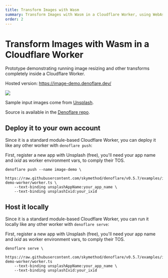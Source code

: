 ```yaml
---
title: Transform Images with Wasm
summary: Transform Images with Wasm in a Cloudflare Worker, using WebAssembly from Photon and pngs.
order: 2
---
```


# Transform Images with Wasm in a Cloudflare Worker

Prototype demonstrating running image resizing and other transforms completely inside a Cloudflare Worker.

<Aside>

Hosted version: https://image-demo.denoflare.dev/

</Aside>

<img src="/images/transform-images-wasm.png" class="large-img" style="margin: auto">

Sample input images come from [Unsplash](https://unsplash.com/).

Source is available in the [Denoflare repo](https://github.com/skymethod/denoflare/tree/v0.5.7/examples/image-demo-worker).

## Deploy it to your own account

Since it is a standard module-based Cloudflare Worker, you can deploy it like any other worker with `denoflare push`:

First, register a new app with Unsplash (free), you'll need your app name and _ixid_ as worker environment vars, to comply their TOS.

```
denoflare push --name image-demo \
    https://raw.githubusercontent.com/skymethod/denoflare/v0.5.7/examples/image-demo-worker/worker.ts \
    --text-binding unsplashAppName:your_app_name \
    --text-binding unsplashIxid:your_ixid
```

## Host it locally

Since it is a standard module-based Cloudflare Worker, you can run it locally like any other worker with `denoflare serve`:

First, register a new app with Unsplash (free), you'll need your app name and _ixid_ as worker environment vars, to comply their TOS.
```
denoflare serve \
    https://raw.githubusercontent.com/skymethod/denoflare/v0.5.7/examples/image-demo-worker/worker.ts
    --text-binding unsplashAppName:your_app_name \
    --text-binding unsplashIxid:your_ixid
```
